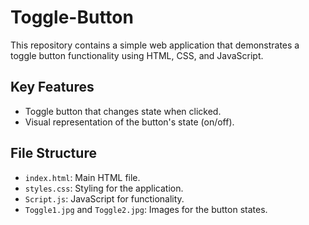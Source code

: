 # Toggle-Button

This repository contains a simple web application that demonstrates a toggle button functionality using HTML, CSS, and JavaScript.

## Key Features
- Toggle button that changes state when clicked.
- Visual representation of the button's state (on/off).

## File Structure
- `index.html`: Main HTML file.
- `styles.css`: Styling for the application.
- `Script.js`: JavaScript for functionality.
- `Toggle1.jpg` and `Toggle2.jpg`: Images for the button states.
